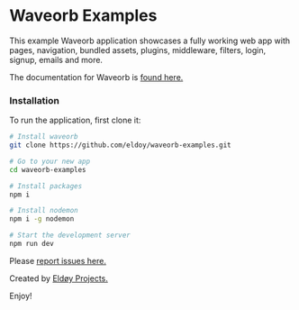 # Waveorb Examples

This example Waveorb application showcases a fully working web app with pages, navigation, bundled assets, plugins, middleware, filters, login, signup, emails and more.

The documentation for Waveorb is [found here.](https://waveorb.com/docs.html)

### Installation

To run the application, first clone it:
```bash
# Install waveorb
git clone https://github.com/eldoy/waveorb-examples.git

# Go to your new app
cd waveorb-examples

# Install packages
npm i

# Install nodemon
npm i -g nodemon

# Start the development server
npm run dev
```

Please [report issues here.](https://github.com/eldoy/waveorb/issues)

Created by [Eldøy Projects.](https://eldoy.com)

Enjoy!